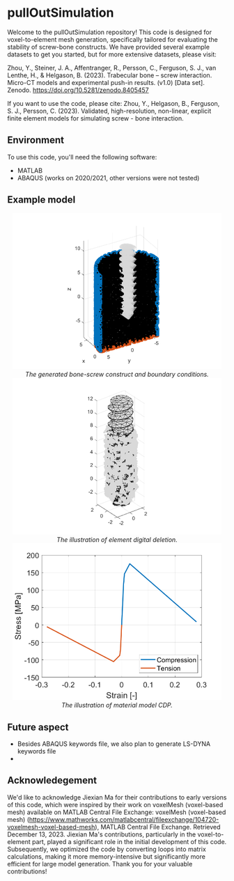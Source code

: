 # pullOutSimulation

Welcome to the pullOutSimulation repository! This code is designed for voxel-to-element mesh generation, specifically tailored for evaluating the stability of screw-bone constructs. We have provided several example datasets to get you started, but for more extensive datasets, please visit:

Zhou, Y., Steiner, J. A., Affentranger, R., Persson, C., Ferguson, S. J., van Lenthe, H., & Helgason, B. (2023). Trabecular bone – screw interaction. Micro-CT models and experimental push-in results. (v1.0) [Data set]. Zenodo. https://doi.org/10.5281/zenodo.8405457

If you want to use the code, please cite:
Zhou, Y., Helgason, B., Ferguson, S. J., Persson, C. (2023). Validated, high-resolution, non-linear, explicit finite element models for simulating screw - bone interaction.

## Environment
To use this code, you'll need the following software:
* MATLAB
* ABAQUS (works on 2020/2021, other versions were not tested)

## Example model
<p align="center">
    <img src="Figs/screwBoneMesh.png" width="480"> <br />
    <em> The generated bone-screw construct and boundary conditions. </em> <br />
    <img src="Figs/screwBoneMeshDel.png" width="480"> <br />
    <em> The illustration of element digital deletion. </em> <br />
    <img src="Figs/stressStrainCurve.png" width="480"> <br />
    <em> The illustration of material model CDP. </em>
</p>

## Future aspect
* Besides ABAQUS keywords file, we also plan to generate LS-DYNA keywords file
* 

## Acknowledegement
We'd like to acknowledge Jiexian Ma for their contributions to early versions of this code, which were inspired by their work on voxelMesh (voxel-based mesh) available on MATLAB Central File Exchange: voxelMesh (voxel-based mesh) (https://www.mathworks.com/matlabcentral/fileexchange/104720-voxelmesh-voxel-based-mesh), MATLAB Central File Exchange. Retrieved December 13, 2023.
Jiexian Ma's contributions, particularly in the voxel-to-element part, played a significant role in the initial development of this code. Subsequently, we optimized the code by converting loops into matrix calculations, making it more memory-intensive but significantly more efficient for large model generation. Thank you for your valuable contributions!